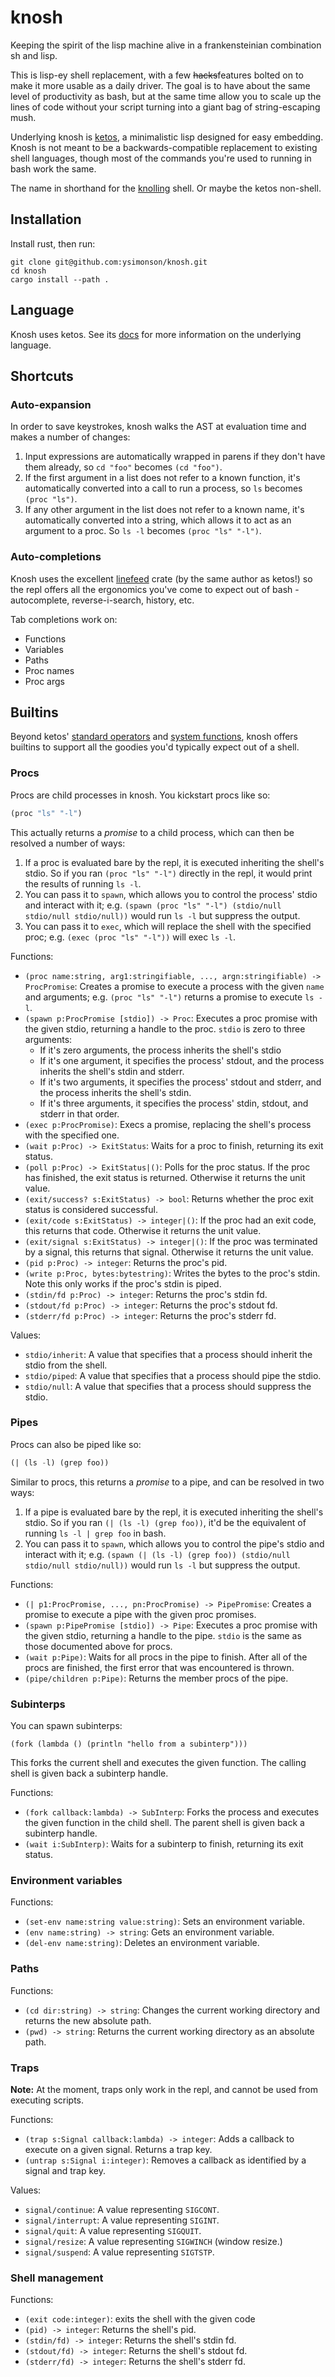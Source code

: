 # knosh

Keeping the spirit of the lisp machine alive in a frankensteinian combination sh and lisp.

This is lisp-ey shell replacement, with a few ~~hacks~~features bolted on to make it more usable as a daily driver. The goal is to have about the same level of productivity as bash, but at the same time allow you to scale up the lines of code without your script turning into a giant bag of string-escaping mush.

Underlying knosh is [ketos](https://github.com/murarth/ketos), a minimalistic lisp designed for easy embedding. Knosh is not meant to be a backwards-compatible replacement to existing shell languages, though most of the commands you're used to running in bash work the same.

The name in shorthand for the [knolling](https://en.wikipedia.org/wiki/Tom_Sachs_\(artist\)#Knolling) shell. Or maybe the ketos non-shell.

## Installation

Install rust, then run:

```
git clone git@github.com:ysimonson/knosh.git
cd knosh
cargo install --path .
```

## Language

Knosh uses ketos. See its [docs](https://github.com/murarth/ketos/tree/master/docs) for more information on the underlying language.

## Shortcuts

### Auto-expansion

In order to save keystrokes, knosh walks the AST at evaluation time and makes a number of changes:

1) Input expressions are automatically wrapped in parens if they don't have them already, so `cd "foo"` becomes `(cd "foo")`.
2) If the first argument in a list does not refer to a known function, it's automatically converted into a call to run a process, so `ls` becomes `(proc "ls")`.
3) If any other argument in the list does not refer to a known name, it's automatically converted into a string, which allows it to act as an argument to a proc. So `ls -l` becomes `(proc "ls" "-l")`.

### Auto-completions

Knosh uses the excellent [linefeed](https://github.com/murarth/linefeed) crate (by the same author as ketos!) so the repl offers all the ergonomics you've come to expect out of bash - autocomplete, reverse-i-search, history, etc.

Tab completions work on:
* Functions
* Variables
* Paths
* Proc names
* Proc args

## Builtins

Beyond ketos' [standard operators](https://github.com/murarth/ketos/blob/master/docs/operators.md) and [system functions](https://github.com/murarth/ketos/blob/master/docs/functions.md), knosh offers builtins to support all the goodies you'd typically expect out of a shell.

### Procs

Procs are child processes in knosh. You kickstart procs like so:

```lisp
(proc "ls" "-l")
```

This actually returns a _promise_ to a child process, which can then be resolved a number of ways:

1) If a proc is evaluated bare by the repl, it is executed inheriting the shell's stdio. So if you ran `(proc "ls" "-l")` directly in the repl, it would print the results of running `ls -l`.
2) You can pass it to `spawn`, which allows you to control the process' stdio and interact with it; e.g. `(spawn (proc "ls" "-l") (stdio/null stdio/null stdio/null))` would run `ls -l` but suppress the output.
3) You can pass it to `exec`, which will replace the shell with the specified proc; e.g. `(exec (proc "ls" "-l"))` will exec `ls -l`.

Functions:
* `(proc name:string, arg1:stringifiable, ..., argn:stringifiable) -> ProcPromise`: Creates a promise to execute a process with the given `name` and arguments; e.g. `(proc "ls" "-l")` returns a promise to execute `ls -l`.
* `(spawn p:ProcPromise [stdio]) -> Proc`: Executes a proc promise with the given stdio, returning a handle to the proc. `stdio` is zero to three arguments:
  * If it's zero arguments, the process inherits the shell's stdio
  * If it's one argument, it specifies the process' stdout, and the process inherits the shell's stdin and stderr.
  * If it's two arguments, it specifies the process' stdout and stderr, and the process inherits the shell's stdin.
  * If it's three arguments, it specifies the process' stdin, stdout, and stderr in that order.
* `(exec p:ProcPromise)`: Execs a promise, replacing the shell's process with the specified one.
* `(wait p:Proc) -> ExitStatus`: Waits for a proc to finish, returning its exit status.
* `(poll p:Proc) -> ExitStatus|()`: Polls for the proc status. If the proc has finished, the exit status is returned. Otherwise it returns the unit value.
* `(exit/success? s:ExitStatus) -> bool`: Returns whether the proc exit status is considered successful.
* `(exit/code s:ExitStatus) -> integer|()`: If the proc had an exit code, this returns that code. Otherwise it returns the unit value.
* `(exit/signal s:ExitStatus) -> integer|()`: If the proc was terminated by a signal, this returns that signal. Otherwise it returns the unit value.
* `(pid p:Proc) -> integer`: Returns the proc's pid.
* `(write p:Proc, bytes:bytestring)`: Writes the bytes to the proc's stdin. Note this only works if the proc's stdin is piped.
* `(stdin/fd p:Proc) -> integer`: Returns the proc's stdin fd.
* `(stdout/fd p:Proc) -> integer`: Returns the proc's stdout fd.
* `(stderr/fd p:Proc) -> integer`: Returns the proc's stderr fd.

Values:
* `stdio/inherit`: A value that specifies that a process should inherit the stdio from the shell.
* `stdio/piped`: A value that specifies that a process should pipe the stdio.
* `stdio/null`: A value that specifies that a process should suppress the stdio.

### Pipes

Procs can also be piped like so:

```lisp
(| (ls -l) (grep foo))
```

Similar to procs, this returns a _promise_ to a pipe, and can be resolved in two ways:

1) If a pipe is evaluated bare by the repl, it is executed inheriting the shell's stdio. So if you ran `(| (ls -l) (grep foo))`, it'd be the equivalent of running `ls -l | grep foo` in bash.
2) You can pass it to `spawn`, which allows you to control the pipe's stdio and interact with it; e.g. `(spawn (| (ls -l) (grep foo)) (stdio/null stdio/null stdio/null))` would run `ls -l` but suppress the output.

Functions:
* `(| p1:ProcPromise, ..., pn:ProcPromise) -> PipePromise`: Creates a promise to execute a pipe with the given proc promises.
* `(spawn p:PipePromise [stdio]) -> Pipe`: Executes a proc promise with the given stdio, returning a handle to the pipe. `stdio` is the same as those documented above for procs.
* `(wait p:Pipe)`: Waits for all procs in the pipe to finish. After all of the procs are finished, the first error that was encountered is thrown.
* `(pipe/children p:Pipe)`: Returns the member procs of the pipe.

### Subinterps

You can spawn subinterps:

```
(fork (lambda () (println "hello from a subinterp")))
```

This forks the current shell and executes the given function. The calling shell is given back a subinterp handle.

Functions:
* `(fork callback:lambda) -> SubInterp`: Forks the process and executes the given function in the child shell. The parent shell is given back a subinterp handle.
* `(wait i:SubInterp)`: Waits for a subinterp to finish, returning its exit status.

### Environment variables

Functions:
* `(set-env name:string value:string)`: Sets an environment variable.
* `(env name:string) -> string`: Gets an environment variable.
* `(del-env name:string)`: Deletes an environment variable.

### Paths

Functions:
* `(cd dir:string) -> string`: Changes the current working directory and returns the new absolute path.
* `(pwd) -> string`: Returns the current working directory as an absolute path.

### Traps

**Note:** At the moment, traps only work in the repl, and cannot be used from executing scripts.

Functions:
* `(trap s:Signal callback:lambda) -> integer`: Adds a callback to execute on a given signal. Returns a trap key.
* `(untrap s:Signal i:integer)`: Removes a callback as identified by a signal and trap key.

Values:
* `signal/continue`: A value representing `SIGCONT`.
* `signal/interrupt`: A value representing `SIGINT`.
* `signal/quit`: A value representing `SIGQUIT`.
* `signal/resize`: A value representing `SIGWINCH` (window resize.)
* `signal/suspend`: A value representing `SIGTSTP`.

### Shell management

Functions:
* `(exit code:integer)`: exits the shell with the given code
* `(pid) -> integer`: Returns the shell's pid.
* `(stdin/fd) -> integer`: Returns the shell's stdin fd.
* `(stdout/fd) -> integer`: Returns the shell's stdout fd.
* `(stderr/fd) -> integer`: Returns the shell's stderr fd.
